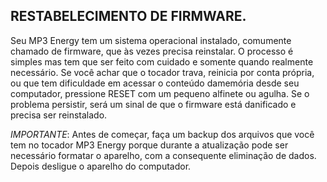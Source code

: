## RESTABELECIMENTO DE FIRMWARE.

Seu MP3 Energy tem um sistema operacional instalado, comumente chamado de firmware, que às vezes precisa reinstalar. O processo é simples mas tem que ser feito com cuidado e somente quando realmente necessário. Se você achar que o tocador trava, reinicia por conta própria, ou que tem dificuldade em acessar o conteúdo damemória desde seu computador, pressione RESET com um pequeno alfinete ou agulha. Se o problema persistir, será um sinal de que o firmware está danificado e precisa ser reinstalado.

*IMPORTANTE*: Antes de começar, faça um backup dos arquivos que você tem no tocador MP3 Energy porque durante a atualização
pode ser necessário formatar o aparelho, com a consequente eliminação de dados. Depois desligue o aparelho do computador.
